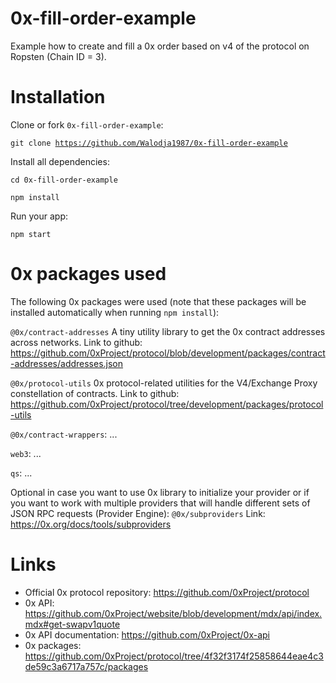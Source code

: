 # 0x-fill-order-example
Example how to create and fill a 0x order based on v4 of the protocol on Ropsten (Chain ID = 3).

# Installation
Clone or fork <code>0x-fill-order-example</code>:

<code>git clone https://github.com/Walodja1987/0x-fill-order-example</code>

Install all dependencies:

<code>cd 0x-fill-order-example</code>

<code>npm install</code>

Run your app:

<code>npm start</code>

# 0x packages used
The following 0x packages were used (note that these packages will be installed automatically when running <code>npm install</code>): 

<code>@0x/contract-addresses</code> A tiny utility library to get the 0x contract addresses across networks. Link to github: https://github.com/0xProject/protocol/blob/development/packages/contract-addresses/addresses.json

<code>@0x/protocol-utils</code> 0x protocol-related utilities for the V4/Exchange Proxy constellation of contracts. Link to github: https://github.com/0xProject/protocol/tree/development/packages/protocol-utils

<code>@0x/contract-wrappers</code>: ...

<code>web3</code>: ...

<code>qs</code>: ...

Optional in case you want to use 0x library to initialize your provider or if you want to work with multiple providers that will handle different sets of JSON RPC requests (Provider Engine): <code>@0x/subproviders</code> Link: https://0x.org/docs/tools/subproviders 

# Links
* Official 0x protocol repository: https://github.com/0xProject/protocol
* 0x API: https://github.com/0xProject/website/blob/development/mdx/api/index.mdx#get-swapv1quote
* 0x API documentation: https://github.com/0xProject/0x-api
* 0x packages: https://github.com/0xProject/protocol/tree/4f32f3174f25858644eae4c3de59c3a6717a757c/packages

